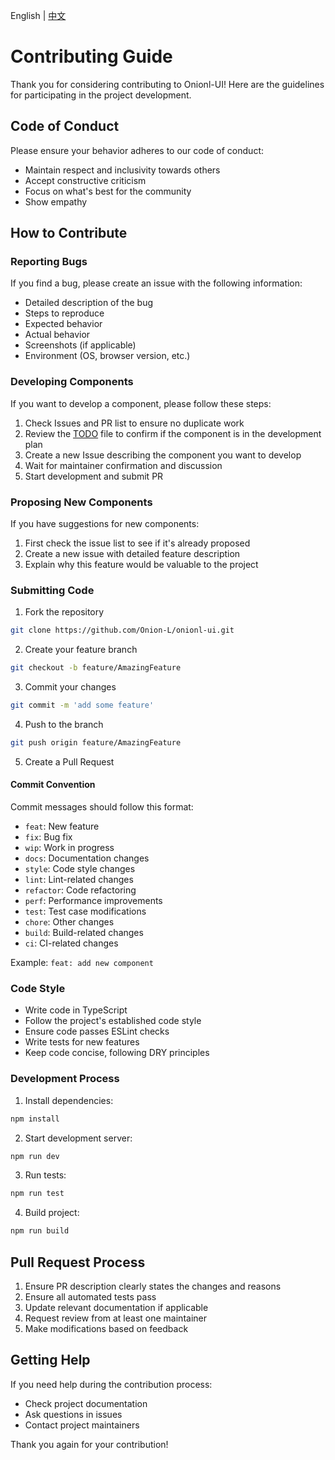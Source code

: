  English | [中文](./CONTRIBUTING-zh.md)
# Contributing Guide

Thank you for considering contributing to Onionl-UI! Here are the guidelines for participating in the project development.

## Code of Conduct

Please ensure your behavior adheres to our code of conduct:
- Maintain respect and inclusivity towards others
- Accept constructive criticism
- Focus on what's best for the community
- Show empathy

## How to Contribute

### Reporting Bugs

If you find a bug, please create an issue with the following information:
- Detailed description of the bug
- Steps to reproduce
- Expected behavior
- Actual behavior
- Screenshots (if applicable)
- Environment (OS, browser version, etc.)

### Developing Components

If you want to develop a component, please follow these steps:
1. Check Issues and PR list to ensure no duplicate work
2. Review the [TODO](./TODO.md) file to confirm if the component is in the development plan
3. Create a new Issue describing the component you want to develop
4. Wait for maintainer confirmation and discussion
5. Start development and submit PR

### Proposing New Components

If you have suggestions for new components:
1. First check the issue list to see if it's already proposed
2. Create a new issue with detailed feature description
3. Explain why this feature would be valuable to the project

### Submitting Code

1. Fork the repository

```bash
git clone https://github.com/Onion-L/onionl-ui.git
```

2. Create your feature branch

```bash
git checkout -b feature/AmazingFeature
```

3. Commit your changes

```bash
git commit -m 'add some feature'
```

4. Push to the branch
```bash
git push origin feature/AmazingFeature
```

5. Create a Pull Request

#### Commit Convention

Commit messages should follow this format:
- `feat`: New feature
- `fix`: Bug fix
- `wip`: Work in progress
- `docs`: Documentation changes
- `style`: Code style changes
- `lint`: Lint-related changes
- `refactor`: Code refactoring
- `perf`: Performance improvements
- `test`: Test case modifications
- `chore`: Other changes
- `build`: Build-related changes
- `ci`: CI-related changes

Example: `feat: add new component`

### Code Style

- Write code in TypeScript
- Follow the project's established code style
- Ensure code passes ESLint checks
- Write tests for new features
- Keep code concise, following DRY principles

### Development Process

1. Install dependencies:
```bash
npm install
```

2. Start development server:
```bash
npm run dev
```

3. Run tests:
```bash
npm run test
```

4. Build project:
```bash
npm run build
```

## Pull Request Process

1. Ensure PR description clearly states the changes and reasons
2. Ensure all automated tests pass
3. Update relevant documentation if applicable
4. Request review from at least one maintainer
5. Make modifications based on feedback

## Getting Help

If you need help during the contribution process:
- Check project documentation
- Ask questions in issues
- Contact project maintainers

Thank you again for your contribution!
